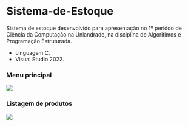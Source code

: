 <h1>Sistema-de-Estoque</h1>

Sistema de estoque desenvolvido para apresentação no 1º periódo de Ciência da Computação na Uniandrade, na disciplina de Algoritimos e Programação Estruturada.
- Linguagem C.
- Visual Studio 2022.

<h3>Menu principal</h3>
<img src="https://i.imgur.com/VLRJ1Xl.png">

<h3>Listagem de produtos</h3>
<img src="https://i.imgur.com/Pvje5C7.png">
